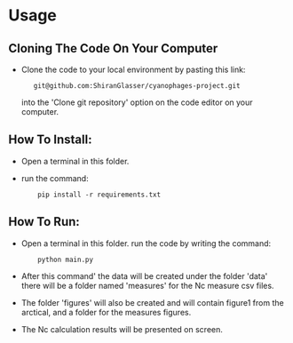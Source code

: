 # Usage
## Cloning The Code On Your Computer 
- Clone the code to your local environment by pasting this link:

         git@github.com:ShiranGlasser/cyanophages-project.git
  into the 'Clone git repository' option on the code editor on your computer.
  
## How To Install: 
- Open a terminal in this folder.
- run the command:

          pip install -r requirements.txt

## How To Run: 
- Open a terminal in this folder. run the code by writing the command:

          python main.py

- After this command' the data will be created under the folder 'data'
  there will be a folder named 'measures' for the Nc measure csv files.
- The folder 'figures' will also be created and will contain figure1 from the arctical,
  and a folder for the measures figures.
- The Nc calculation results will be presented on screen.
